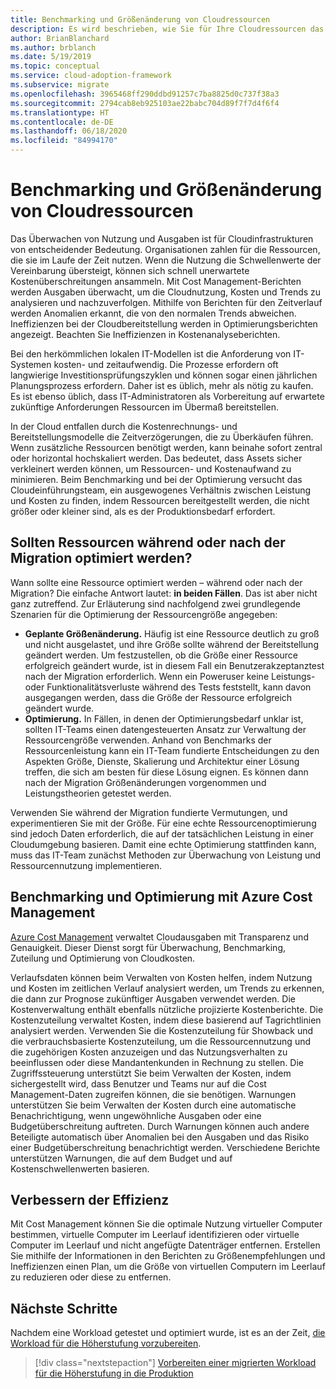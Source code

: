 ```yaml
---
title: Benchmarking und Größenänderung von Cloudressourcen
description: Es wird beschrieben, wie Sie für Ihre Cloudressourcen das Benchmarking und die Optimierung durchführen, um die richtige Balance zwischen Leistung und Kosten zu erzielen.
author: BrianBlanchard
ms.author: brblanch
ms.date: 5/19/2019
ms.topic: conceptual
ms.service: cloud-adoption-framework
ms.subservice: migrate
ms.openlocfilehash: 3965468ff290ddbd91257c7ba8825d0c737f38a3
ms.sourcegitcommit: 2794cab8eb925103ae22babc704d89f7f7d4f6f4
ms.translationtype: HT
ms.contentlocale: de-DE
ms.lasthandoff: 06/18/2020
ms.locfileid: "84994170"
---
```

# <a name="benchmark-and-resize-cloud-assets"></a>Benchmarking und Größenänderung von Cloudressourcen

Das Überwachen von Nutzung und Ausgaben ist für Cloudinfrastrukturen von entscheidender Bedeutung. Organisationen zahlen für die Ressourcen, die sie im Laufe der Zeit nutzen. Wenn die Nutzung die Schwellenwerte der Vereinbarung übersteigt, können sich schnell unerwartete Kostenüberschreitungen ansammeln. Mit Cost Management-Berichten werden Ausgaben überwacht, um die Cloudnutzung, Kosten und Trends zu analysieren und nachzuverfolgen. Mithilfe von Berichten für den Zeitverlauf werden Anomalien erkannt, die von den normalen Trends abweichen. Ineffizienzen bei der Cloudbereitstellung werden in Optimierungsberichten angezeigt. Beachten Sie Ineffizienzen in Kostenanalyseberichten.

Bei den herkömmlichen lokalen IT-Modellen ist die Anforderung von IT-Systemen kosten- und zeitaufwendig. Die Prozesse erfordern oft langwierige Investitionsprüfungszyklen und können sogar einen jährlichen Planungsprozess erfordern. Daher ist es üblich, mehr als nötig zu kaufen. Es ist ebenso üblich, dass IT-Administratoren als Vorbereitung auf erwartete zukünftige Anforderungen Ressourcen im Übermaß bereitstellen.

In der Cloud entfallen durch die Kostenrechnungs- und Bereitstellungsmodelle die Zeitverzögerungen, die zu Überkäufen führen. Wenn zusätzliche Ressourcen benötigt werden, kann beinahe sofort zentral oder horizontal hochskaliert werden. Das bedeutet, dass Assets sicher verkleinert werden können, um Ressourcen- und Kostenaufwand zu minimieren. Beim Benchmarking und bei der Optimierung versucht das Cloudeinführungsteam, ein ausgewogenes Verhältnis zwischen Leistung und Kosten zu finden, indem Ressourcen bereitgestellt werden, die nicht größer oder kleiner sind, als es der Produktionsbedarf erfordert.

## <a name="should-assets-be-optimized-during-or-after-the-migration"></a>Sollten Ressourcen während oder nach der Migration optimiert werden?

Wann sollte eine Ressource optimiert werden – während oder nach der Migration? Die einfache Antwort lautet: **in beiden Fällen**. Das ist aber nicht ganz zutreffend. Zur Erläuterung sind nachfolgend zwei grundlegende Szenarien für die Optimierung der Ressourcengröße angegeben:

- **Geplante Größenänderung.** Häufig ist eine Ressource deutlich zu groß und nicht ausgelastet, und ihre Größe sollte während der Bereitstellung geändert werden. Um festzustellen, ob die Größe einer Ressource erfolgreich geändert wurde, ist in diesem Fall ein Benutzerakzeptanztest nach der Migration erforderlich. Wenn ein Poweruser keine Leistungs- oder Funktionalitätsverluste während des Tests feststellt, kann davon ausgegangen werden, dass die Größe der Ressource erfolgreich geändert wurde.
- **Optimierung.** In Fällen, in denen der Optimierungsbedarf unklar ist, sollten IT-Teams einen datengesteuerten Ansatz zur Verwaltung der Ressourcengröße verwenden. Anhand von Benchmarks der Ressourcenleistung kann ein IT-Team fundierte Entscheidungen zu den Aspekten Größe, Dienste, Skalierung und Architektur einer Lösung treffen, die sich am besten für diese Lösung eignen. Es können dann nach der Migration Größenänderungen vorgenommen und Leistungstheorien getestet werden.

Verwenden Sie während der Migration fundierte Vermutungen, und experimentieren Sie mit der Größe. Für eine echte Ressourcenoptimierung sind jedoch Daten erforderlich, die auf der tatsächlichen Leistung in einer Cloudumgebung basieren. Damit eine echte Optimierung stattfinden kann, muss das IT-Team zunächst Methoden zur Überwachung von Leistung und Ressourcennutzung implementieren.

## <a name="benchmark-and-optimize-with-azure-cost-management"></a>Benchmarking und Optimierung mit Azure Cost Management

[Azure Cost Management](https://docs.microsoft.com/azure/cost-management-billing/cost-management-billing-overview) verwaltet Cloudausgaben mit Transparenz und Genauigkeit. Dieser Dienst sorgt für Überwachung, Benchmarking, Zuteilung und Optimierung von Cloudkosten.

Verlaufsdaten können beim Verwalten von Kosten helfen, indem Nutzung und Kosten im zeitlichen Verlauf analysiert werden, um Trends zu erkennen, die dann zur Prognose zukünftiger Ausgaben verwendet werden. Die Kostenverwaltung enthält ebenfalls nützliche projizierte Kostenberichte. Die Kostenzuteilung verwaltet Kosten, indem diese basierend auf Tagrichtlinien analysiert werden. Verwenden Sie die Kostenzuteilung für Showback und die verbrauchsbasierte Kostenzuteilung, um die Ressourcennutzung und die zugehörigen Kosten anzuzeigen und das Nutzungsverhalten zu beeinflussen oder diese Mandantenkunden in Rechnung zu stellen. Die Zugriffssteuerung unterstützt Sie beim Verwalten der Kosten, indem sichergestellt wird, dass Benutzer und Teams nur auf die Cost Management-Daten zugreifen können, die sie benötigen. Warnungen unterstützen Sie beim Verwalten der Kosten durch eine automatische Benachrichtigung, wenn ungewöhnliche Ausgaben oder eine Budgetüberschreitung auftreten. Durch Warnungen können auch andere Beteiligte automatisch über Anomalien bei den Ausgaben und das Risiko einer Budgetüberschreitung benachrichtigt werden. Verschiedene Berichte unterstützen Warnungen, die auf dem Budget und auf Kostenschwellenwerten basieren.

## <a name="improve-efficiency"></a>Verbessern der Effizienz

Mit Cost Management können Sie die optimale Nutzung virtueller Computer bestimmen, virtuelle Computer im Leerlauf identifizieren oder virtuelle Computer im Leerlauf und nicht angefügte Datenträger entfernen. Erstellen Sie mithilfe der Informationen in den Berichten zu Größenempfehlungen und Ineffizienzen einen Plan, um die Größe von virtuellen Computern im Leerlauf zu reduzieren oder diese zu entfernen.

## <a name="next-steps"></a>Nächste Schritte

Nachdem eine Workload getestet und optimiert wurde, ist es an der Zeit, [die Workload für die Höherstufung vorzubereiten](./ready.md).

> [!div class="nextstepaction"]
> [Vorbereiten einer migrierten Workload für die Höherstufung in die Produktion](./ready.md)
